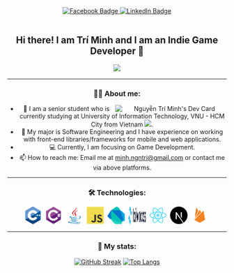 <!--Intro-->
<div id="badges" align="center">
  <a href="https://www.facebook.com/ngtrizminh/">
    <img src="https://img.shields.io/badge/Facebook-4267B2?style=for-the-badge&logo=facebook&logoColor=white" alt="Facebook Badge"/>
  </a>
  <a href="https://www.linkedin.com/in/trizminh/">
    <img src="https://img.shields.io/badge/LinkedIn-0072b1?style=for-the-badge&logo=linkedin&logoColor=white" alt="LinkedIn Badge"/>
  </a>
  
<div id="profile_views" align="center">
  <img src="https://komarev.com/ghpvc/?username=yoshinewa&style=flat-square&color=013220" alt=""/>
</div>

<div id="hello" align="center">
  <h2>
    Hi there! I am Trí Minh and I am an Indie Game Developer 👋
  </h2>
</div>

<!--Main section-->
<div align="center">
  <img src="https://i.ibb.co/4NJswS5/Horror-Island.png"/>
</div>

---

### :man_technologist: About me:
<a href="https://app.daily.dev/trizminh" target="_blank">
  <img
    width="256"
    align="right"
    src="https://api.daily.dev/devcards/e503a4b97ec844488964380ef75c4226.png?r=5y0" width="400" alt="Nguyễn Trí Minh's Dev Card""
  />
</a>
  
- :office: I am a senior student who is currently studying at University of Information Technology, VNU - HCM City from Vietnam <img src="https://images.emojiterra.com/google/noto-emoji/v2.034/128px/1f1fb-1f1f3.png" width="15">.
- :telescope: My major is Software Engineering and I have experience on working with front-end libraries/frameworks for mobile and web applications.
- :computer: Currently, I am focusing on Game Development.
- :mailbox: How to reach me: Email me at minh.ngntri@gmail.com or contact me via above platforms.

---

### :hammer_and_wrench: Technologies:
<div align="center">
  <img src="https://github.com/devicons/devicon/blob/master/icons/cplusplus/cplusplus-original.svg" alt="C++" width="40" height="40"/>&nbsp;
  <img src="https://github.com/devicons/devicon/blob/master/icons/csharp/csharp-original.svg" alt="C#" width="40" height="40"/>&nbsp;
  <img src="https://github.com/devicons/devicon/blob/master/icons/java/java-original.svg" alt="Java" width="40" height="40"/>&nbsp;
  <img src="https://github.com/devicons/devicon/blob/master/icons/javascript/javascript-original.svg" alt="JavaScript" width="40" height="40"/>&nbsp;
  <img src="https://github.com/devicons/devicon/blob/master/icons/dart/dart-original.svg" alt="Java" width="40" height="40"/>&nbsp;
  <img src="https://github.com/devicons/devicon/blob/master/icons/tailwindcss/tailwindcss-original-wordmark.svg" alt="Tailwind CSS" width="40" height="40"/>&nbsp;  
  <img src="https://github.com/devicons/devicon/blob/master/icons/react/react-original.svg" alt="ReactJS" width="40" height="40"/>&nbsp;
  <img src="https://github.com/devicons/devicon/blob/master/icons/nextjs/nextjs-original.svg" alt="Next.js" width="40" height="40"/>&nbsp;
  <img src="https://github.com/devicons/devicon/blob/master/icons/firebase/firebase-plain.svg" alt="Firebase" width="40" height="40"/>&nbsp;   
</div>

---

### :signal_strength: My stats:
[![GitHub Streak](http://github-readme-streak-stats.herokuapp.com?user=trizminh&theme=dark&background=0D1117)](https://git.io/streak-stats)
[![Top Langs](https://github-readme-stats.vercel.app/api/top-langs/?username=trizminh&layout=compact&theme=dark)](https://github.com/anuraghazra/github-readme-stats)
